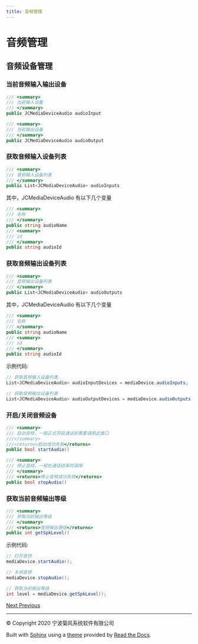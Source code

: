 ```yaml
---
title: 音频管理
---
```

# 音频管理





## 音频设备管理



### 当前音频输入输出设备



```csharp 
/// <summary>
/// 当前输入设备
/// </summary>
public JCMediaDeviceAudio audioInput

/// <summary>
/// 当前输出设备
/// </summary>
public JCMediaDeviceAudio audioOutput
```







### 获取音频输入设备列表



```csharp 
/// <summary>
/// 音频输入设备列表
/// </summary>
public List<JCMediaDeviceAudio> audioInputs
```



其中，JCMediaDeviceAudio 有以下几个变量



```csharp 
/// <summary>
/// 名称
/// </summary>
public string audioName
/// <summary>
/// id
/// </summary>
public string audioId
```







### 获取音频输出设备列表



```csharp 
/// <summary>
/// 音频输出设备列表
/// </summary>
public List<JCMediaDeviceAudio> audioOutputs
```



其中，JCMediaDeviceAudio 有以下几个变量



```csharp 
/// <summary>
/// 名称
/// </summary>
public string audioName
/// <summary>
/// id
/// </summary>
public string audioId
```



示例代码:



```csharp 
// 获取音频输入设备列表
List<JCMediaDeviceAudio> audioInputDevices = mediaDevice.audioInputs;

// 获取音频输出设备列表
List<JCMediaDeviceAudio> audioOutputDevices = mediaDevice.audioOutputs;
```







### 开启/关闭音频设备



```csharp 
/// <summary>
/// 启动音频，一般正式开启通话前需要调用此接口
///</summary>
///<returns>启动成功失败</returns>
public bool startAudio()

/// <summary>
/// 停止音频，一般在通话结束时调用
/// </summary>
/// <returns>停止音频成功失败</returns>
public bool stopAudio()
```







### 获取当前音频输出等级



```csharp 
/// <summary>
/// 获取当前输出等级
/// </summary>
/// <returns>音频输出等级</returns>
public int getSpkLevel()
```



示例代码:



```csharp 
// 打开音频
mediaDevice.startAudio();

// 关闭音频
mediaDevice.stopAudio();

// 获取当前输出等级
int level = mediaDevice.getSpkLevel();
```















[Next
](../C++/index.html "进阶功能集成")
[
Previous](00_call_management.html "通话管理")



-----



© Copyright 2020 宁波菊风系统软件有限公司



Built with [Sphinx](http://sphinx-doc.org/) using a
[theme](https://github.com/rtfd/sphinx_rtd_theme) provided by [Read the
Docs](https://readthedocs.org).








